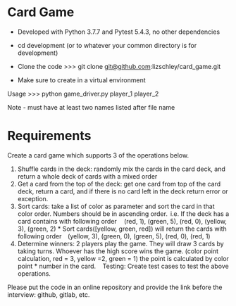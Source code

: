 # Card Game

* Developed with Python 3.7.7 and Pytest 5.4.3, no other dependencies
* cd development (or to whatever your common directory is for development)
* Clone the code >>> git clone git@github.com:lizschley/card_game.git

* Make sure to create in a virtual environment

Usage >>> python game_driver.py player_1 player_2

Note - must have at least two names listed after file name

# Requirements

Create a card game which supports 3 of the operations below.
1. Shuffle cards in the deck: randomly mix the cards in the card deck, and return
a whole deck of cards with a mixed order
2. Get a card from the top of the deck: get one card from top of the card deck,
return a card, and if there is no card left in the deck return error or
exception. 
3. Sort cards: take a list of color as parameter and sort the card in that color
order. Numbers should be in ascending order. 
i.e. If the deck has a card contains with following order 
    (red, 1), (green, 5), (red, 0), (yellow, 3), (green, 2) 																															*
Sort cards([yellow, green, red]) will return the cards with following
order
    (yellow, 3), (green, 0), (green, 5), (red, 0), (red, 1) 
4. Determine winners: 2 players play the game. They will draw 3 cards by taking
turns.
Whoever has the high score wins the game. (color point calculation, red = 3,
yellow =2, green = 1) the point is calculated by color point * number in the
card.  
 
Testing: Create test cases to test the above operations.

Please put the code in an online repository and provide the link before the
interview: github, gitlab, etc.
